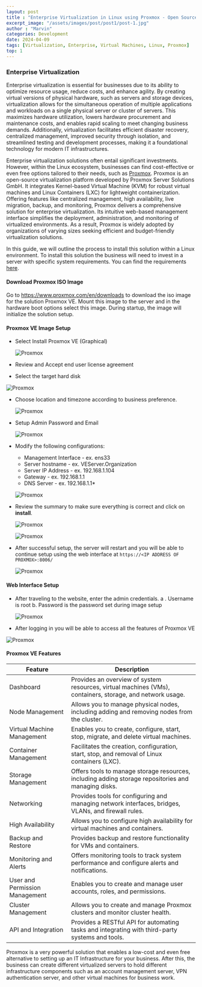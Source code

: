 ```yaml
---
layout: post
title : "Enterprise Virtualization in Linux using Proxmox - Open Source"
excerpt_image: "/assets/images/post/post1/post-1.jpg"
author : "Marvin"
categories: Development
date: 2024-04-09
tags: [Virtualization, Enterprise, Virtual Machines, Linux, Proxmox]
top: 1
---
```


### Enterprise Virtualization
Enterprise virtualization is essential for businesses due to its ability to optimize resource usage, reduce costs, and enhance agility. By creating virtual versions of physical hardware, such as servers and storage devices, virtualization allows for the simultaneous operation of multiple applications and workloads on a single physical server or cluster of servers. This maximizes hardware utilization, lowers hardware procurement and maintenance costs, and enables rapid scaling to meet changing business demands. Additionally, virtualization facilitates efficient disaster recovery, centralized management, improved security through isolation, and streamlined testing and development processes, making it a foundational technology for modern IT infrastructures.
  
Enterprise virtualization solutions often entail significant investments. However, within the Linux ecosystem, businesses can find cost-effective or even free options tailored to their needs, such as [Proxmox](https://www.proxmox.com/en/). Proxmox is an open-source virtualization platform developed by Proxmox Server Solutions GmbH. It integrates Kernel-based Virtual Machine (KVM) for robust virtual machines and Linux Containers (LXC) for lightweight containerization. Offering features like centralized management, high availability, live migration, backup, and monitoring, Proxmox delivers a comprehensive solution for enterprise virtualization. Its intuitive web-based management interface simplifies the deployment, administration, and monitoring of virtualized environments. As a result, Proxmox is widely adopted by organizations of varying sizes seeking efficient and budget-friendly virtualization solutions.

In this guide, we will outline the process to install this solution within a Linux environment. To install this solution the business will need to invest in a server with specific system requirements. You can find the requirements [here](https://www.proxmox.com/en/proxmox-virtual-environment/requirements).

#### Download Proxmox ISO Image
Go to https://www.proxmox.com/en/downloads to download the iso image for the solution Proxmox VE. Mount this image to the server and in the hardware boot options select this image. During startup, the image will initialize the solution setup.
#### Proxmox VE  Image Setup

 - Select Install Proxmox VE (Graphical)
   
    ![Proxmox](/assets/images/post/post1/post-1-1.png)
   
 - Review and Accept end user license agreement
 -  Select the target hard disk
   
   ![Proxmox](/assets/images/post/post1/post-1-2.png)
   
 - Choose location and timezone according to business preference.
   
   ![Proxmox](/assets/images/post/post1/post-1-3.png)
   
 - Setup Admin Password and Email
   
   ![Proxmox](/assets/images/post/post1/post-1-4.png)
   
 - Modify the following configurations:
	 - Management Interface - ex. ens33
	-  Server hostname - ex. VEServer.Organization
	- Server IP Address - ex. 192.168.1.104
	- Gateway - ex. 192.168.1.1
	- DNS Server - ex. 192.168.1.1*
   
   ![Proxmox](/assets/images/post/post1/post-1-5.png)
   
- Review the summary to make sure everything is correct and click on **install**.
   
   ![Proxmox](/assets/images/post/post1/post-1-6.png)
   
  
   ![Proxmox](/assets/images/post/post1/post-1-7.png)
  
- After successful setup, the server will restart and you will be able to continue setup using the web interface at ```https://<IP ADDRESS OF PROXMOX>:8006/```
  
  ![Proxmox](/assets/images/post/post1/post-1-8.png)
  

#### Web Interface Setup
- After traveling to the website, enter the admin credentials. 
	a . Username is root
	b. Password is the password set during image setup
   
  ![Proxmox](/assets/images/post/post1/post-1-9.png)
   
-  After logging in you will be able to access all the features of Proxmox VE
  
  ![Proxmox](/assets/images/post/post1/post-1-10.png)
   
#### Proxmox VE Features
<table>
<thead>
<tr>
<th>Feature</th>
<th>Description</th>
</tr>
</thead>
<tbody>
<tr>
<td>Dashboard</td>
<td>Provides an overview of system resources, virtual machines (VMs), containers, storage, and network usage.</td>
</tr>
<tr>
<td>Node Management</td>
<td>Allows you to manage physical nodes, including adding and removing nodes from the cluster.</td>
</tr>
<tr>
<td>Virtual Machine Management</td>
<td>Enables you to create, configure, start, stop, migrate, and delete virtual machines.</td>
</tr>
<tr>
<td>Container Management</td>
<td>Facilitates the creation, configuration, start, stop, and removal of Linux containers (LXC).</td>
</tr>
<tr>
<td>Storage Management</td>
<td>Offers tools to manage storage resources, including adding storage repositories and managing disks.</td>
</tr>
<tr>
<td>Networking</td>
<td>Provides tools for configuring and managing network interfaces, bridges, VLANs, and firewall rules.</td>
</tr>
<tr>
<td>High Availability</td>
<td>Allows you to configure high availability for virtual machines and containers.</td>
</tr>
<tr>
<td>Backup and Restore</td>
<td>Provides backup and restore functionality for VMs and containers.</td>
</tr>
<tr>
<td>Monitoring and Alerts</td>
<td>Offers monitoring tools to track system performance and configure alerts and notifications.</td>
</tr>
<tr>
<td>User and Permission Management</td>
<td>Enables you to create and manage user accounts, roles, and permissions.</td>
</tr>
<tr>
<td>Cluster Management</td>
<td>Allows you to create and manage Proxmox clusters and monitor cluster health.</td>
</tr>
<tr>
<td>API and Integration</td>
<td>Provides a RESTful API for automating tasks and integrating with third-party systems and tools.</td>
</tr>
</tbody>
</table>

Proxmox is a very powerful solution that enables a low-cost and even free alternative to setting up an IT Infrastructure for your business. After this, the business can create different virtualized servers to hold different infrastructure components such as an account management server, VPN authentication server, and other virtual machines for business work.
